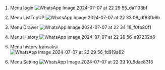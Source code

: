 1. Menu login
   ![WhatsApp Image 2024-07-07 at 22 29 55_da1138bf](https://github.com/221110891ReganEdricOnggatta/TampilanEWallet/assets/165750935/457f8592-5efb-4fda-a0f6-cb4c3022f40f)

2. Menu ListTopUP
   ![WhatsApp Image 2024-07-07 at 22 33 08_df83fb6b](https://github.com/221110891ReganEdricOnggatta/TampilanEWallet/assets/165750935/caf3728f-1952-4fbd-b2a7-563e9f988886)

3. Menu Drawer
   ![WhatsApp Image 2024-07-07 at 22 34 18_f0fb80f1](https://github.com/221110891ReganEdricOnggatta/TampilanEWallet/assets/165750935/d7585cb7-fcc8-49a2-9181-3f0094f15bb3)

4. Menu History
   ![WhatsApp Image 2024-07-07 at 22 29 56_d97232d8](https://github.com/221110891ReganEdricOnggatta/TampilanEWallet/assets/165750935/db2e0b15-70bc-42cf-a742-4f6e8b1f2fd9)

5. Menu history transaksi
   ![WhatsApp Image 2024-07-07 at 22 29 56_fd919a62](https://github.com/221110891ReganEdricOnggatta/TampilanEWallet/assets/165750935/114ee510-578c-4411-a39a-a348b64725e2)

6. Menu Setting
   ![WhatsApp Image 2024-07-07 at 22 39 10_6dae8313](https://github.com/221110891ReganEdricOnggatta/TampilanEWallet/assets/165750935/86fd55f3-9455-4738-a1ce-dbd93e14dd2e)
